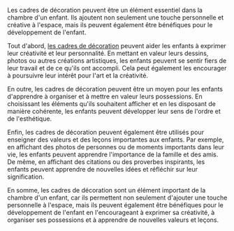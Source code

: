 Les cadres de décoration peuvent être un élément essentiel dans la chambre d'un enfant. Ils ajoutent non seulement une touche personnelle et créative à l'espace, mais ils peuvent également être bénéfiques pour le développement de l'enfant.

Tout d'abord, [les cadres de décoration](https://www.myselfmonart.com) peuvent aider les enfants à exprimer leur créativité et leur personnalité. En mettant en valeur leurs dessins, photos ou autres créations artistiques, les enfants peuvent se sentir fiers de leur travail et de ce qu'ils ont accompli. Cela peut également les encourager à poursuivre leur intérêt pour l'art et la créativité.

En outre, les cadres de décoration peuvent être un moyen pour les enfants d'apprendre à organiser et à mettre en valeur leurs possessions. En choisissant les éléments qu'ils souhaitent afficher et en les disposant de manière cohérente, les enfants peuvent développer leur sens de l'ordre et de l'esthétique.

Enfin, les cadres de décoration peuvent également être utilisés pour enseigner des valeurs et des leçons importantes aux enfants. Par exemple, en affichant des photos de personnes ou de moments importants dans leur vie, les enfants peuvent apprendre l'importance de la famille et des amis. De même, en affichant des citations ou des proverbes inspirants, les enfants peuvent apprendre de nouvelles idées et réfléchir sur leur signification.

En somme, les cadres de décoration sont un élément important de la chambre d'un enfant, car ils permettent non seulement d'ajouter une touche personnelle à l'espace, mais ils peuvent également être bénéfiques pour le développement de l'enfant en l'encourageant à exprimer sa créativité, à organiser ses possessions et à apprendre de nouvelles valeurs et leçons.
